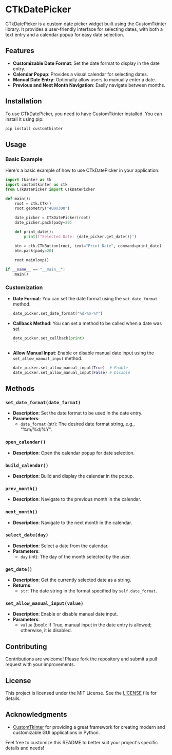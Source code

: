 # CTkDatePicker

CTkDatePicker is a custom date picker widget built using the CustomTkinter library. It provides a user-friendly interface for selecting dates, with both a text entry and a calendar popup for easy date selection.

## Features

- **Customizable Date Format**: Set the date format to display in the date entry.
- **Calendar Popup**: Provides a visual calendar for selecting dates.
- **Manual Date Entry**: Optionally allow users to manually enter a date.
- **Previous and Next Month Navigation**: Easily navigate between months.

## Installation

To use CTkDatePicker, you need to have CustomTkinter installed. You can install it using pip:

```bash
pip install customtkinter
```

## Usage

### Basic Example

Here's a basic example of how to use CTkDatePicker in your application:

```python
import tkinter as tk
import customtkinter as ctk
from CTkDatePicker import CTkDatePicker

def main():
    root = ctk.CTk()
    root.geometry("400x300")
    
    date_picker = CTkDatePicker(root)
    date_picker.pack(pady=20)

    def print_date():
        print(f"Selected Date: {date_picker.get_date()}")

    btn = ctk.CTkButton(root, text="Print Date", command=print_date)
    btn.pack(pady=20)
    
    root.mainloop()

if __name__ == "__main__":
    main()
```

### Customization

- **Date Format**: You can set the date format using the `set_date_format` method.

  ```python
  date_picker.set_date_format("%d-%m-%Y")
  ```

- **Callback Method**: You can set a method to be called when a date was set

  ```python
  date_picker.set_callback(print)
  ``

- **Allow Manual Input**: Enable or disable manual date input using the `set_allow_manual_input` method.

  ```python
  date_picker.set_allow_manual_input(True)  # Enable
  date_picker.set_allow_manual_input(False) # Disable
  ```

## Methods

### `set_date_format(date_format)`

- **Description**: Set the date format to be used in the date entry.
- **Parameters**: 
  - `date_format` (str): The desired date format string, e.g., "%m/%d/%Y".

### `open_calendar()`

- **Description**: Open the calendar popup for date selection.

### `build_calendar()`

- **Description**: Build and display the calendar in the popup.

### `prev_month()`

- **Description**: Navigate to the previous month in the calendar.

### `next_month()`

- **Description**: Navigate to the next month in the calendar.

### `select_date(day)`

- **Description**: Select a date from the calendar.
- **Parameters**: 
  - `day` (int): The day of the month selected by the user.

### `get_date()`

- **Description**: Get the currently selected date as a string.
- **Returns**: 
  - `str`: The date string in the format specified by `self.date_format`.

### `set_allow_manual_input(value)`

- **Description**: Enable or disable manual date input.
- **Parameters**: 
  - `value` (bool): If True, manual input in the date entry is allowed; otherwise, it is disabled.

## Contributing

Contributions are welcome! Please fork the repository and submit a pull request with your improvements.

## License

This project is licensed under the MIT License. See the [LICENSE](LICENSE) file for details.

## Acknowledgments

- [CustomTkinter](https://github.com/TomSchimansky/CustomTkinter) for providing a great framework for creating modern and customizable GUI applications in Python.

Feel free to customize this README to better suit your project's specific details and needs!
